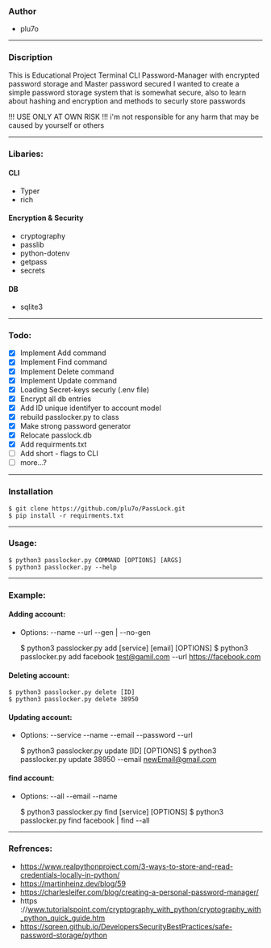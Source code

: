 ### Author
* plu7o

---
### Discription 


This is Educational Project
Terminal CLI Password-Manager with encrypted password storage and Master password secured 
I wanted to create a simple password storage system that is somewhat secure, also to learn about hashing and encryption and methods to securly store passwords

!!! USE ONLY AT OWN RISK !!!
i'm not responsible for any harm that may be caused by yourself or others

---
### Libaries:
#### CLI
* Typer
* rich
#### Encryption & Security
* cryptography
* passlib
* python-dotenv
* getpass
* secrets
#### DB
* sqlite3

---
### Todo:
- [x] Implement Add command
- [x] Implement Find command
- [x] Implement Delete command
- [x] Implement Update command
- [x] Loading Secret-keys securly (.env file)
- [x] Encrypt all db entries
- [x] Add ID unique identifyer to account model
- [x] rebuild passlocker.py to class
- [x] Make strong password generator
- [x] Relocate passlock.db
- [x] Add requirments.txt
- [ ] Add short - flags to CLI
- [ ] more...?

---
### Installation
    $ git clone https://github.com/plu7o/PassLock.git
    $ pip install -r requirments.txt

---
### Usage:
    $ python3 passlocker.py COMMAND [OPTIONS] [ARGS]
    $ python3 passlocker.py --help

---
### Example:
#### Adding account: 
* Options:
    --name
    --url
    --gen | --no-gen
    
    $ python3 passlocker.py add [service] [email] [OPTIONS]
    $ python3 passlocker.py add facebook test@gamil.com --url https://facebook.com

#### Deleting account:
    $ python3 passlocker.py delete [ID]
    $ python3 passlocker.py delete 38950

#### Updating account:
 * Options:
    --service
    --name
    --email
    --password
    --url
    
    $ python3 passlocker.py update [ID] [OPTIONS]
    $ python3 passlocker.py update 38950 --email newEmail@gmail.com

#### find account:
 * Options:
    --all
    --email
    --name
    
    $ python3 passlocker.py find [service] [OPTIONS]
    $ python3 passlocker.py find facebook | find --all

---
### Refrences:
* https://www.realpythonproject.com/3-ways-to-store-and-read-credentials-locally-in-python/
* https://martinheinz.dev/blog/59
* https://charlesleifer.com/blog/creating-a-personal-password-manager/
* https
://www.tutorialspoint.com/cryptography_with_python/cryptography_with_python_quick_guide.htm
* https://sqreen.github.io/DevelopersSecurityBestPractices/safe-password-storage/python




